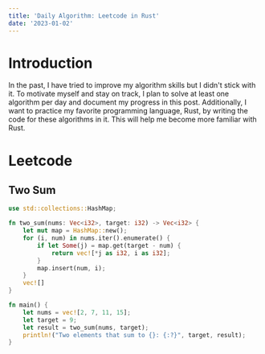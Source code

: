 ```yaml
---
title: 'Daily Algorithm: Leetcode in Rust'
date: '2023-01-02'
---
```

# Introduction

In the past, I have tried to improve my algorithm skills but I didn't stick with it. To motivate myself and stay on track, I plan to solve at least one algorithm per day and document my progress in this post. Additionally, I want to practice my favorite programming language, Rust, by writing the code for these algorithms in it. This will help me become more familiar with Rust.

# Leetcode

## Two Sum
~~~rust
use std::collections::HashMap;

fn two_sum(nums: Vec<i32>, target: i32) -> Vec<i32> {
    let mut map = HashMap::new();
    for (i, num) in nums.iter().enumerate() {
        if let Some(j) = map.get(target - num) {
            return vec![*j as i32, i as i32];
        }
        map.insert(num, i);
    }
    vec![]
}

fn main() {
    let nums = vec![2, 7, 11, 15];
    let target = 9;
    let result = two_sum(nums, target);
    println!("Two elements that sum to {}: {:?}", target, result);
}
~~~